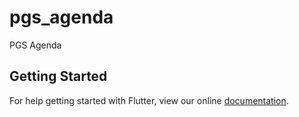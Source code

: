 # pgs_agenda

PGS Agenda

## Getting Started

For help getting started with Flutter, view our online
[documentation](https://flutter.io/).
